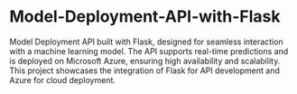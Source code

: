# Model-Deployment-API-with-Flask
Model Deployment API built with Flask, designed for seamless interaction with a machine learning model. The API supports real-time predictions and is deployed on Microsoft Azure, ensuring high availability and scalability. This project showcases the integration of Flask for API development and Azure for cloud deployment.
